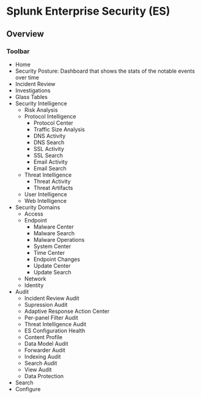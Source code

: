 # Splunk Enterprise Security (ES)

Overview
---------

### Toolbar

- Home
- Security Posture: Dashboard that shows the stats of the notable events over time
- Incident Review
- Investigations
- Glass Tables
- Security Intelligence
    - Risk Analysis
    - Protocol Intelligence
        - Protocol Center
        - Traffic Size Analysis
        - DNS Activity
        - DNS Search
        - SSL Activity
        - SSL Search
        - Email Activity
        - Email Search 
    - Threat Intelligence
        - Threat Activity
        - Threat Artifacts 
    - User Intelligence
    - Web Intelligence 
- Security Domains
    - Access
    - Endpoint
        - Malware Center
        - Malware Search
        - Malware Operations
        - System Center
        - Time Center
        - Endpoint Changes
        - Update Center
        - Update Search 
    - Network
    - Identity 
- Audit
    - Incident Review Audit
    - Supression Audit
    - Adaptive Response Action Center
    - Per-panel Filter Audit
    - Threat Intelligence Audit
    - ES Configuration Health
    - Content Profile
    - Data Model Audit
    - Forwarder Audit
    - Indexing Audit
    - Search Audit
    - View Audit
    - Data Protection 
- Search
- Configure

